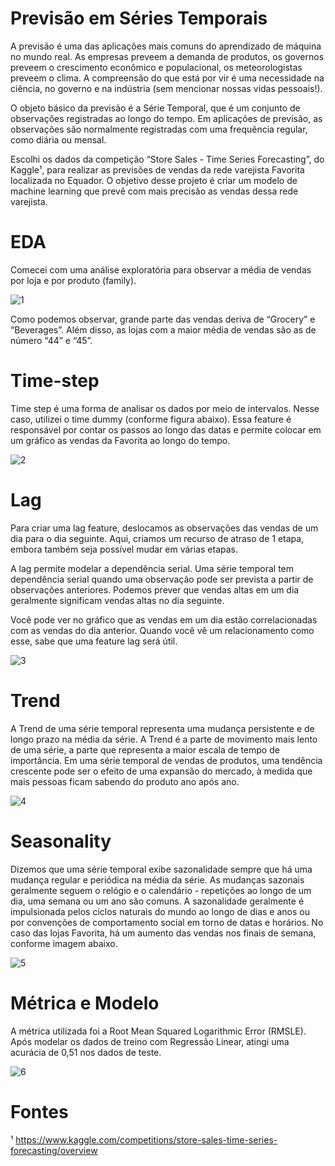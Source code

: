 # Previsão em Séries Temporais

A previsão é uma das aplicações mais comuns do aprendizado de máquina no mundo real. As empresas preveem a demanda de produtos, os governos preveem o crescimento econômico e populacional, os meteorologistas preveem o clima. A compreensão do que está por vir é uma necessidade na ciência, no governo e na indústria (sem mencionar nossas vidas pessoais!).

O objeto básico da previsão é a Série Temporal, que é um conjunto de observações registradas ao longo do tempo. Em aplicações de previsão, as observações são normalmente registradas com uma frequência regular, como diária ou mensal.

Escolhi os dados da competição “Store Sales - Time Series Forecasting”, do Kaggle¹, para realizar as previsões de vendas da rede varejista Favorita localizada no Equador. O objetivo desse projeto é criar um modelo de machine learning que prevê com mais precisão as vendas dessa rede varejista. 

# EDA

Comecei com uma análise exploratória para observar a média de vendas por loja e por produto (family).

![1](https://user-images.githubusercontent.com/90428388/231885076-205b9eeb-211f-485a-8ed5-702e1fa4dc4a.png)

Como podemos observar, grande parte das vendas deriva de “Grocery” e “Beverages”. Além disso, as lojas com a maior média de vendas são as de número “44” e “45”.

# Time-step

Time step é uma forma de analisar os dados por meio de intervalos. Nesse caso, utilizei o time dummy (conforme figura abaixo). Essa feature é responsável por contar os passos ao longo das datas e permite colocar em um gráfico as vendas da Favorita ao longo do tempo.

![2](https://user-images.githubusercontent.com/90428388/231885299-67d8158e-3ce2-46f0-b0b9-d438cc25131f.png)

# Lag

Para criar uma lag feature, deslocamos as observações das vendas de um dia para o dia seguinte. Aqui, criamos um recurso de atraso de 1 etapa, embora também seja possível mudar em várias etapas.

A lag permite modelar a dependência serial. Uma série temporal tem dependência serial quando uma observação pode ser prevista a partir de observações anteriores. Podemos prever que vendas altas em um dia geralmente significam vendas altas no dia seguinte.

Você pode ver no gráfico que as vendas em um dia estão correlacionadas com as vendas do dia anterior. Quando você vê um relacionamento como esse, sabe que uma feature lag será útil.

![3](https://user-images.githubusercontent.com/90428388/231885303-16bba534-7c88-4034-9d74-771a495649d4.png)

# Trend

A Trend de uma série temporal representa uma mudança persistente e de longo prazo na média da série. A Trend é a parte de movimento mais lento de uma série, a parte que representa a maior escala de tempo de importância. Em uma série temporal de vendas de produtos, uma tendência crescente pode ser o efeito de uma expansão do mercado, à medida que mais pessoas ficam sabendo do produto ano após ano.

![4](https://user-images.githubusercontent.com/90428388/231886127-96de1fdd-df82-4cc6-a951-b2ee39c84819.png)

# Seasonality

Dizemos que uma série temporal exibe sazonalidade sempre que há uma mudança regular e periódica na média da série. As mudanças sazonais geralmente seguem o relógio e o calendário - repetições ao longo de um dia, uma semana ou um ano são comuns. A sazonalidade geralmente é impulsionada pelos ciclos naturais do mundo ao longo de dias e anos ou por convenções de comportamento social em torno de datas e horários. No caso das lojas Favorita, há um aumento das vendas nos finais de semana, conforme imagem abaixo.

![5](https://user-images.githubusercontent.com/90428388/231885322-645060e3-fa46-4c97-ac42-a211e10a4f63.png)

# Métrica e Modelo

A métrica utilizada foi a Root Mean Squared Logarithmic Error (RMSLE). Após modelar os dados de treino com Regressão Linear, atingi uma acurácia de 0,51 nos dados de teste.

![6](https://user-images.githubusercontent.com/90428388/231885326-22560790-ef79-4953-84b0-720eec4845a4.png)

# Fontes

¹ https://www.kaggle.com/competitions/store-sales-time-series-forecasting/overview
